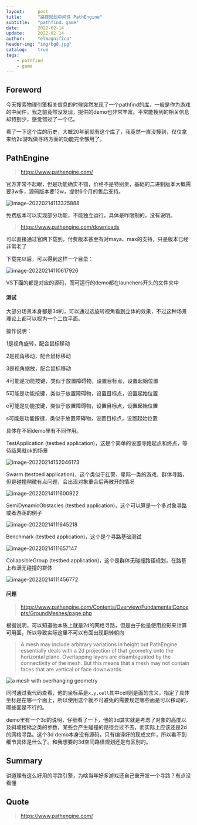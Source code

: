```yaml
---
layout:     post
title:      "路径规划中间件 PathEngine"
subtitle:   "pathfind，game"
date:       2022-02-14
update:     2022-02-14
author:     "elmagnifico"
header-img: "img/bg8.jpg"
catalog:    true
tags:
    - pathfind
    - game
---
```


## Foreword

今天搜索物理引擎相关信息的时候突然发现了一个pathfind的库，一般是作为游戏的中间件，我之前竟然没发现，提供的demo也非常丰富。平常能搜到的相关信息却特别少，感觉错过了一个亿。

看了一下这个库的历史，大概20年前就有这个库了，我竟然一直没搜到，仅仅拿来给2d游戏做寻路方面的功能完全够用了。



## PathEngine

> https://www.pathengine.com/

官方非常不起眼，但是功能确实不错，价格不是特别贵，基础的二进制版本大概需要3w多，源码版本要12w，提供6个月的售后支持。

![image-20220214113325888](http://img.elmagnifico.tech:9514/static/upload/elmagnifico/image-20220214113325888.png)

免费版本可以实现部分功能，不能独立运行，具体是咋限制的，没有说明。

> https://www.pathengine.com/downloads

可以直接通过官网下载到，付费版本甚至有对maya、max的支持，只是版本已经非常老了

下载完以后，可以得到这样一个目录：

![image-20220214110617926](http://img.elmagnifico.tech:9514/static/upload/elmagnifico/image-20220214110617926.png)

VS下面的都是对应的源码，而可运行的demo都在launchers开头的文件夹中



#### 测试

大部分场景本身都是3d的，可以通过选旋转视角看到立体的效果，不过这种场景理论上都可以视为一个二位平面。

操作说明：

1是视角旋转，配合鼠标移动

2是视角移动，配合鼠标移动

3是视角缩放，配合鼠标移动

4可能是功能按键，类似于放置障碍物，设置目标点，设置起始位置

5可能是功能按键，类似于放置障碍物，设置目标点，设置起始位置

e可能是功能按键，类似于放置障碍物，设置目标点，设置起始位置

s可能是功能按键，类似于放置障碍物，设置目标点，设置起始位置

具体在不同demo里有不同作用。



TestApplication (testbed application)，这是个简单的设置寻路起点和终点，等待结果就ok的场景

![image-20220214152046173](http://img.elmagnifico.tech:9514/static/upload/elmagnifico/image-20220214152046173.png)



Swarm (testbed application)，这个类似于红警、星际一类的游戏，群体寻路，但是碰撞稍微有点问题，会出现对象重合后再散开的情况

![image-20220214111600922](http://img.elmagnifico.tech:9514/static/upload/elmagnifico/image-20220214111600922.png)



SemiDynamicObstacles (testbed application)，这个可以算是一个多对象寻路或者游荡的例子

![image-20220214111645218](http://img.elmagnifico.tech:9514/static/upload/elmagnifico/image-20220214111645218.png)



Benchmark (testbed application)，这个是个寻路基础测试

![image-20220214111657147](http://img.elmagnifico.tech:9514/static/upload/elmagnifico/image-20220214111657147.png)



CollapsibleGroup (testbed application)，这个是群体无碰撞路径规划，在路基上布满无碰撞的群体

![image-20220214111456772](http://img.elmagnifico.tech:9514/static/upload/elmagnifico/image-20220214111456772.png)



#### 问题

> https://www.pathengine.com/Contents/Overview/FundamentalConcepts/GroundMeshes/page.php

根据说明，可以知道他本质上就是2d的网格寻路，但是由于他是使用投影来计算可用面，所以导致实际这里不可以有面出现翻转朝向

> A mesh may include arbitrary variations in height but PathEngine essentially deals with a 2d projection of that geometry onto the horizontal plane. Overlapping layers are disambiguated by the connectivity of the mesh. But this means that a mesh may not contain faces that are vertical or face downwards.

![a mesh with overhanging geometry](http://img.elmagnifico.tech:9514/static/upload/elmagnifico/avp.gif)

同时通过我代码查看，他的坐标系是`x,y,cell`其中cell则是面的含义，指定了具体坐标是在哪一个面上，所以使用这个就不可避免的需要规定哪些面是可以移动的，哪些面是不行的。



demo里有一个3d的说明，仔细看了一下，他的3d其实就是考虑了对象的高度以及斜坡楼梯之类的参数，某些会产生碰撞的路径会过不去，而实际上应该还是2d的网格寻路。这个3d demo本身没有源码，只有编译好的现成文件，所以看不到细节具体是什么了。和我想要的3d空间路径规划还是有区别的。



## Summary

讲道理有这么好用的寻路引擎，为啥当年好多游戏还自己重开发一个寻路？有点没看懂



## Quote

> https://www.pathengine.com/



